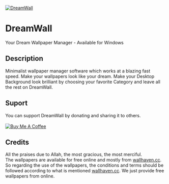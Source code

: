<a href="https://dreamwall.online" target="_blank"><img src="https://dreamwall.online/wp-content/uploads/2024/05/dreamwall-logo.png" alt="DreamWall" style="height: auto !important;width: auto !important;" ></a>

# DreamWall
Your Dream Wallpaper Manager - Available for Windows

## Description
Minimalist wallpaper manager software which works at a blazing fast speed. Make your wallpapers look like your dream. Make your Desktop Background look brilliant by choosing your favorite Category and leave all the rest on DreamWall.

## Suport
You can support DreamWall by donating and sharing it to others.
<br/><br/>
<a href="https://www.buymeacoffee.com/saffanalvy" target="_blank"><img src="https://www.buymeacoffee.com/assets/img/custom_images/yellow_img.png" alt="Buy Me A Coffee" style="height: auto !important;width: auto !important;" ></a>

## Credits
All the praises due to Allah, the most gracious, the most merciful.
<br/>
The wallpapers are available for free online and mostly from <a href="https://wallhaven.cc">wallhaven.cc</a>. So regarding the use of the wallpapers, the conditions and terms should be followed according to what is mentioned <a href="https://wallhaven.cc">wallhaven.cc</a>. We just provide free wallpapers from online.